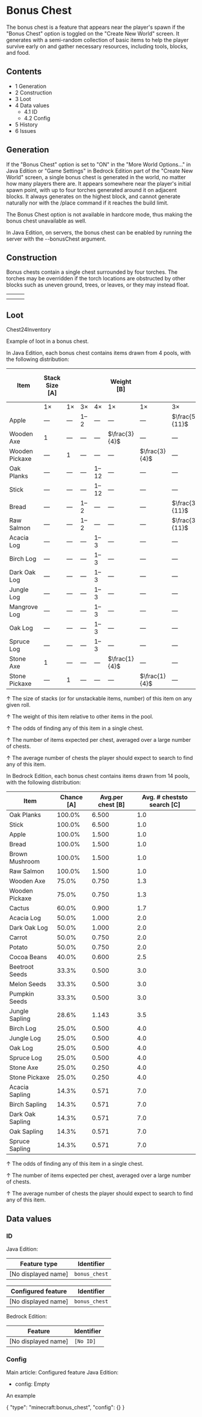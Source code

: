 # Bonus Chest
The bonus chest is a feature that appears near the player's spawn if the "Bonus Chest" option is toggled on the "Create New World" screen. It generates with a semi-random collection of basic items to help the player survive early on and gather necessary resources, including tools, blocks, and food.

## Contents
- 1 Generation
- 2 Construction
- 3 Loot
- 4 Data values
	- 4.1 ID
	- 4.2 Config
- 5 History
- 6 Issues

## Generation
If the "Bonus Chest" option is set to "ON" in the "More World Options..." in Java Edition or "Game Settings" in Bedrock Edition part of the "Create New World" screen, a single bonus chest is generated in the world, no matter how many players there are. It appears somewhere near the player's initial spawn point, with up to four torches generated around it on adjacent blocks. It always generates on the highest block, and cannot generate naturally nor with the /place command if it reaches the build limit.

The Bonus Chest option is not available in hardcore mode, thus making the bonus chest unavailable as well.

In Java Edition, on servers, the bonus chest can be enabled by running the server with the --bonusChest argument.

## Construction
Bonus chests contain a single chest surrounded by four torches. The torches may be overridden if the torch locations are obstructed by other blocks such as uneven ground, trees, or leaves, or they may instead float.

|  |  |  |
|--|--|--|
|  |  |  |
|  |  |  |

## Loot



Chest24Inventory

Example of loot in a bonus chest.


In Java Edition, each bonus chest contains  items drawn from 4 pools,  with the following distribution: 

| Item           | Stack Size  [A] |    |     |      | Weight   [B]  |               |                |                 | Chance   [C] | Avg.per chest   [D] | Avg. # cheststo search   [E] |
|----------------|-----------------|----|-----|------|---------------|---------------|----------------|-----------------|--------------|---------------------|------------------------------|
|                | 1×              | 1× | 3×  | 4×   | 1×            | 1×            | 3×             | 4×              |              |                     |                              |
| Apple          | —               | —  | 1–2 | —    | —             | —             | $\frac{5}{11}$ | —               | 83.8%        | 2.045               | 1.2                          |
| Wooden Axe     | 1               | —  | —   | —    | $\frac{3}{4}$ | —             | —              | —               | 75.0%        | 0.750               | 1.3                          |
| Wooden Pickaxe | —               | 1  | —   | —    | —             | $\frac{3}{4}$ | —              | —               | 75.0%        | 0.750               | 1.3                          |
| Oak Planks     | —               | —  | —   | 1–12 | —             | —             | —              | $\frac{10}{41}$ | 67.3%        | 6.341               | 1.5                          |
| Stick          | —               | —  | —   | 1–12 | —             | —             | —              | $\frac{10}{41}$ | 67.3%        | 6.341               | 1.5                          |
| Bread          | —               | —  | 1–2 | —    | —             | —             | $\frac{3}{11}$ | —               | 61.5%        | 1.227               | 1.6                          |
| Raw Salmon     | —               | —  | 1–2 | —    | —             | —             | $\frac{3}{11}$ | —               | 61.5%        | 1.227               | 1.6                          |
| Acacia Log     | —               | —  | —   | 1–3  | —             | —             | —              | $\frac{3}{41}$  | 26.2%        | 0.585               | 3.8                          |
| Birch Log      | —               | —  | —   | 1–3  | —             | —             | —              | $\frac{3}{41}$  | 26.2%        | 0.585               | 3.8                          |
| Dark Oak Log   | —               | —  | —   | 1–3  | —             | —             | —              | $\frac{3}{41}$  | 26.2%        | 0.585               | 3.8                          |
| Jungle Log     | —               | —  | —   | 1–3  | —             | —             | —              | $\frac{3}{41}$  | 26.2%        | 0.585               | 3.8                          |
| Mangrove Log   | —               | —  | —   | 1–3  | —             | —             | —              | $\frac{3}{41}$  | 26.2%        | 0.585               | 3.8                          |
| Oak Log        | —               | —  | —   | 1–3  | —             | —             | —              | $\frac{3}{41}$  | 26.2%        | 0.585               | 3.8                          |
| Spruce Log     | —               | —  | —   | 1–3  | —             | —             | —              | $\frac{3}{41}$  | 26.2%        | 0.585               | 3.8                          |
| Stone Axe      | 1               | —  | —   | —    | $\frac{1}{4}$ | —             | —              | —               | 25.0%        | 0.250               | 4.0                          |
| Stone Pickaxe  | —               | 1  | —   | —    | —             | $\frac{1}{4}$ | —              | —               | 25.0%        | 0.250               | 4.0                          |



↑ The size of stacks (or for unstackable items, number) of this item on any given roll.

↑ The weight of this item relative to other items in the pool.

↑ The odds of finding any of this item in a single chest.

↑ The number of items expected per chest, averaged over a large number of chests.

↑ The average number of chests the player should expect to search to find any of this item.



In Bedrock Edition, each bonus chest contains  items drawn from 14 pools,  with the following distribution: 

| Item             | Chance   [A] | Avg.per chest   [B] | Avg. # cheststo search   [C] |
|------------------|--------------|---------------------|------------------------------|
| Oak Planks       | 100.0%       | 6.500               | 1.0                          |
| Stick            | 100.0%       | 6.500               | 1.0                          |
| Apple            | 100.0%       | 1.500               | 1.0                          |
| Bread            | 100.0%       | 1.500               | 1.0                          |
| Brown Mushroom   | 100.0%       | 1.500               | 1.0                          |
| Raw Salmon       | 100.0%       | 1.500               | 1.0                          |
| Wooden Axe       | 75.0%        | 0.750               | 1.3                          |
| Wooden Pickaxe   | 75.0%        | 0.750               | 1.3                          |
| Cactus           | 60.0%        | 0.900               | 1.7                          |
| Acacia Log       | 50.0%        | 1.000               | 2.0                          |
| Dark Oak Log     | 50.0%        | 1.000               | 2.0                          |
| Carrot           | 50.0%        | 0.750               | 2.0                          |
| Potato           | 50.0%        | 0.750               | 2.0                          |
| Cocoa Beans      | 40.0%        | 0.600               | 2.5                          |
| Beetroot Seeds   | 33.3%        | 0.500               | 3.0                          |
| Melon Seeds      | 33.3%        | 0.500               | 3.0                          |
| Pumpkin Seeds    | 33.3%        | 0.500               | 3.0                          |
| Jungle Sapling   | 28.6%        | 1.143               | 3.5                          |
| Birch Log        | 25.0%        | 0.500               | 4.0                          |
| Jungle Log       | 25.0%        | 0.500               | 4.0                          |
| Oak Log          | 25.0%        | 0.500               | 4.0                          |
| Spruce Log       | 25.0%        | 0.500               | 4.0                          |
| Stone Axe        | 25.0%        | 0.250               | 4.0                          |
| Stone Pickaxe    | 25.0%        | 0.250               | 4.0                          |
| Acacia Sapling   | 14.3%        | 0.571               | 7.0                          |
| Birch Sapling    | 14.3%        | 0.571               | 7.0                          |
| Dark Oak Sapling | 14.3%        | 0.571               | 7.0                          |
| Oak Sapling      | 14.3%        | 0.571               | 7.0                          |
| Spruce Sapling   | 14.3%        | 0.571               | 7.0                          |



↑ The odds of finding any of this item in a single chest.

↑ The number of items expected per chest, averaged over a large number of chests.

↑ The average number of chests the player should expect to search to find any of this item.



## Data values
### ID
Java Edition:

| Feature type        | Identifier    |
|---------------------|---------------|
| [No displayed name] | `bonus_chest` |

| Configured feature  | Identifier    |
|---------------------|---------------|
| [No displayed name] | `bonus_chest` |

Bedrock Edition:

| Feature             | Identifier |
|---------------------|------------|
| [No displayed name] | `[No ID]`  |

### Config
Main article: Configured feature
Java Edition:

- config: Empty


An example

{
  "type": "minecraft:bonus_chest",
  "config": {}
}



